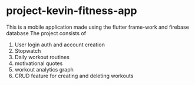 # project-kevin-fitness-app
This is a mobile application made using the flutter frame-work and firebase database
The project consists of 
1. User login auth and account creation
2. Stopwatch
3. Daily workout routines
4. motivational quotes
5. workout analytics graph
6. CRUD feature for creating and deleting workouts
